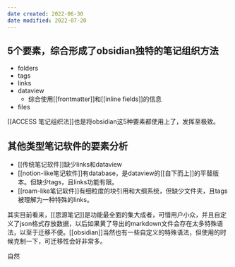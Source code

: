 ```yaml
---
date created: 2022-06-30
date modified: 2022-07-20
---
```


## 5个要素，综合形成了obsidian独特的笔记组织方法

- folders
- tags
- links
- dataview
	- 综合使用[[frontmatter]]和[[inline fields]]的信息
- files

[[ACCESS 笔记组织法]]也是将obsidian这5种要素都使用上了，发挥至极致。

## 其他类型笔记软件的要素分析

- [[传统笔记软件]]缺少links和dataview
- [[notion-like笔记软件]]有database，是dataview的[[自下而上]]的平替版本。但缺少tags，且links功能有限。
- [[roam-like笔记软件]]有细粒度的块引用和大纲系统，但缺少文件夹，且tags被理解为一种特殊的links。

其实目前看来，[[思源笔记]]是功能最全面的集大成者，可惜用户小众，并且自定义了json格式存放数据，以后如果黄了导出的markdown文件会存在太多特殊语法，以至于迁移不便。[[obsidian]]当然也有一些自定义的特殊语法，但使用的时候克制一下，可迁移性会好非常多。

自然
